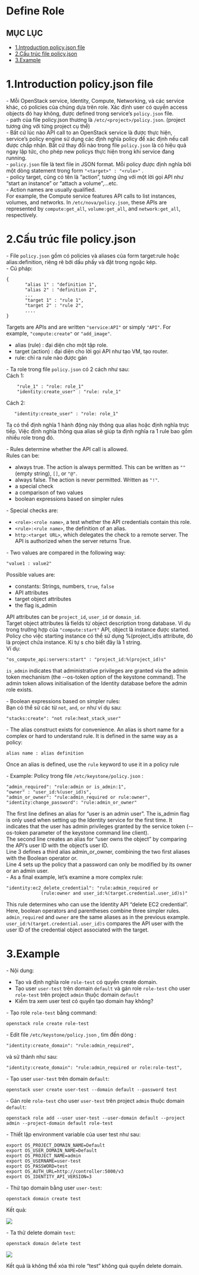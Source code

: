 # Define Role

## MỤC LỤC
- [1.Introduction policy.json file](#1)
- [2.Cấu trúc file policy.json](#2)
- [3.Example](#3)




<a name="1"></a>
# 1.Introduction policy.json file
\- Mỗi OpenStack service, Identity, Compute, Networking, và các service khác, có policies của chúng dựa trên role. Xác định user có quyền access objects đó hay không, được defined trong service’s `policy.json` file.  
\- path của file policy.json thương là `/etc/<project>/policy.json`. (project tương ứng với từng project cụ thể)  
\- Bất cứ lúc nào API call to an OpenStack service là được thực hiện, service’s policy engine sử dụng các định nghĩa policy để xác định nếu call được chấp nhận. Bất cứ thay đổi nào trong file `policy.json` là có hiệu quả ngay lập tức, cho phép new policys thực hiện trong khi service đang running.  
\- `policy.json` file là text file in JSON format. Mỗi policy được định nghĩa bởi một dòng statement trong form `"<target>" : "<rule>"` .  
\- policy target, cũng có tên là “action”, tương ứng với một lời gọi API như “start an instance” or “attach a volume”,…etc.  
\- Action names are usually qualified. 	
For example, the Compute service features API calls to list instances, volumes, and networks. In `/etc/nova/policy.json`, these APIs are represented by `compute:get_all`, `volume:get_all`, and `network:get_all`, respectively.  

<a name="2"></a>
# 2.Cấu trúc file policy.json
\- File `policy.json` gồm có policies và aliases của form target:rule hoặc alias:definition, riêng rẽ bởi dấu phấy và đặt trong ngoặc kép.  
\- Cú pháp:  
```
{
       "alias 1" : "definition 1",
       "alias 2" : "definition 2",
       ...
       "target 1" : "rule 1",
       "target 2" : "rule 2",
       ....
}
```

Targets are APIs and are written `"service:API"` or simply `"API"`. For example, `"compute:create"` or `"add_image"`.  
- alias (rule) : đại diện cho một tập role.
- target (action) : đại diện cho lời gọi API như tạo VM, tạo router.
- rule: chỉ ra rule nào được gán

\- Ta role trong file `policy.json` có 2 cách như sau:  
Cách 1:
```
    "rule_1" : "role: role_1"
    "identity:create_user" : "rule: rule_1"
```

Cách 2:  
```
   "identity:create_user" : "role: role_1"
```

Ta có thể định nghĩa 1 hành động này thông qua alias hoặc định nghĩa trực tiếp. Việc định nghĩa thông qua alias sẽ giúp ta định nghĩa ra 1 rule bao gồm nhiều role trong đó.


\- Rules determine whether the API call is allowed.  
Rules can be:  
- always true. The action is always permitted. This can be written as `""` (empty string), `[]`, or `"@"`.
- always false. The action is never permitted. Written as `"!"`.
- a special check
- a comparison of two values
- boolean expressions based on simpler rules

\- Special checks are:  
- `<role>:<role name>`, a test whether the API credentials contain this role.
- `<rule>:<rule name>`, the definition of an alias.
- `http:<target URL>`, which delegates the check to a remote server. The API is authorized when the server returns True.

\- Two values are compared in the following way:  
```
"value1 : value2"
```

Possible values are:  
- constants: Strings, numbers, `true`, `false`
- API attributes
- target object attributes
- the flag is_admin

API attributes can be `project_id`, `user_id` or `domain_id`.  
Target object attributes là fields từ object description trong database. Ví dụ trong trường hợp của `"compute:start"` API, object là instance được started.  
Policy cho việc starting instance có thể sử dụng %(project_id)s attribute, đó là project chứa instance. Kí tự s cho biết đây là 1 string.  
Ví dụ:  
```
"os_compute_api:servers:start" : "project_id:%(project_id)s"
```

`is_admin` indicates that administrative privileges are granted via the admin token mechanism (the --os-token option of the keystone command). The admin token allows initialisation of the Identity database before the admin role exists.  

\- Boolean expressions based on simpler rules:  
Bạn có thể sử các từ `not`, `and`, `or` như ví dụ sau:  
```
"stacks:create": "not role:heat_stack_user"
```

\- The alias construct exists for convenience. An alias is short name for a complex or hard to understand rule. It is defined in the same way as a policy:  
```
alias name : alias definition
```

Once an alias is defined, use the `rule` keyword to use it in a policy rule

\- Example: Policy trong file `/etc/keystone/policy.json` :  
```
"admin_required": "role:admin or is_admin:1",
"owner" : "user_id:%(user_id)s",
"admin_or_owner": "rule:admin_required or rule:owner",
"identity:change_password": "rule:admin_or_owner"
```

The first line defines an alias for “user is an admin user”. The is_admin flag is only used when setting up the Identity service for the first time. It indicates that the user has admin privileges granted by the service token (--os-token parameter of the keystone command line client).  
The second line creates an alias for “user owns the object” by comparing the API’s user ID with the object’s user ID.  
Line 3 defines a third alias admin_or_owner, combining the two first aliases with the Boolean operator or.  
Line 4 sets up the policy that a password can only be modified by its owner or an admin user.  
\- As a final example, let’s examine a more complex rule:  
```
"identity:ec2_delete_credential": "rule:admin_required or
             (rule:owner and user_id:%(target.credential.user_id)s)"
```

This rule determines who can use the Identity API “delete EC2 credential”. Here, boolean operators and parentheses combine three simpler rules. `admin_required` and `owner` are the same aliases as in the previous example. `user_id:%(target.credential.user_id)s` compares the API user with the user ID of the credential object associated with the target.


<a name="3"></a>
# 3.Example
\- Nội dung:  
- Tạo và định nghĩa role `role-test` có quyền create domain.
- Tạo user `user-test` trên domain `default` và gán role `role-test` cho user `role-test` trên project `admin` thuộc domain `default`
- Kiểm tra xem user test có quyền tạo domain hay không?

\- Tạo role `role-test` bằng command:  
```
openstack role create role-test
```

\- Edit file `/etc/keystone/policy.json` , tìm đến dòng :  
```
"identity:create_domain": "rule:admin_required", 
```

và sử thành như sau:  
```
"identity:create_domain": "rule:admin_required or role:role-test",
```

\- Tạo user `user-test` trên domain `default`:  
```
openstack user create user-test --domain default --password test
```

\- Gán role `role-test` cho user `user-test` trên project `admin` thuộc domain `default`:  
```
openstack role add --user user-test --user-domain default --project admin --project-domain default role-test
```

\- Thiết lập environment variable của user test như sau:  
```
export OS_PROJECT_DOMAIN_NAME=Default
export OS_USER_DOMAIN_NAME=Default
export OS_PROJECT_NAME=admin
export OS_USERNAME=user-test
export OS_PASSWORD=test
export OS_AUTH_URL=http://controller:5000/v3
export OS_IDENTITY_API_VERSION=3
```

\- Thử tạo domain bằng user `user-test`:  
```
openstack domain create test
```

Kết quả:  

<img src="../images/3.png" />

\- Ta thử delete domain `test`:  
```
openstack domain delete test
```

<img src="../images/4.png" />

Kết quả là không thể xóa thì role “test” không quá quyền delete domain.







